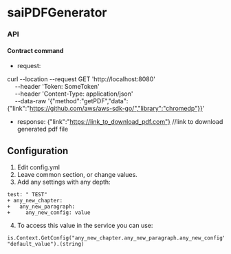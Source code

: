 # saiPDFGenerator

### API
#### Contract command
- request:

curl --location --request GET 'http://localhost:8080' \
&emsp;    --header 'Token: SomeToken' \
&emsp;    --header 'Content-Type: application/json' \
&emsp;    --data-raw '{"method":"getPDF","data":{"link":"https://github.com/aws/aws-sdk-go/","library":"chromedp"}}'

- response: {"link":"https://link_to_download_pdf.com"} //link to download generated pdf file
  

## Configuration

1. Edit config.yml
2. Leave common section, or change values.
3. Add any settings with any depth:
```
test: " TEST"
+ any_new_chapter:
+   any_new_paragraph:
+     any_new_config: value
```
4. To access this value in the service you can use:
```
is.Context.GetConfig("any_new_chapter.any_new_paragraph.any_new_config", "default_value").(string)
```

